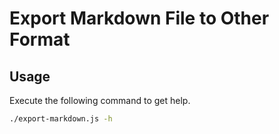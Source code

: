 # Export Markdown File to Other Format

## Usage

Execute the following command to get help.

```bash
./export-markdown.js -h
```
